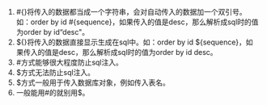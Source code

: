 
1. #{}将传入的数据都当成一个字符串，会对自动传入的数据加一个双引号。如：order by id #{sequence}，如果传入的值是desc，那么解析成sql时的值为order by id“desc"。
2. ${}将传入的数据直接显示生成在sql中。如：order by id ${sequence}，如果传入的值是desc，那么解析成sql时的值为order by id desc。
3. #方式能够很大程度防止sql注入。
4. $方式无法防止sql注入。
5. $方式一般用于传入数据库对象，例如传入表名。
6. 一般能用#的就别用$。

